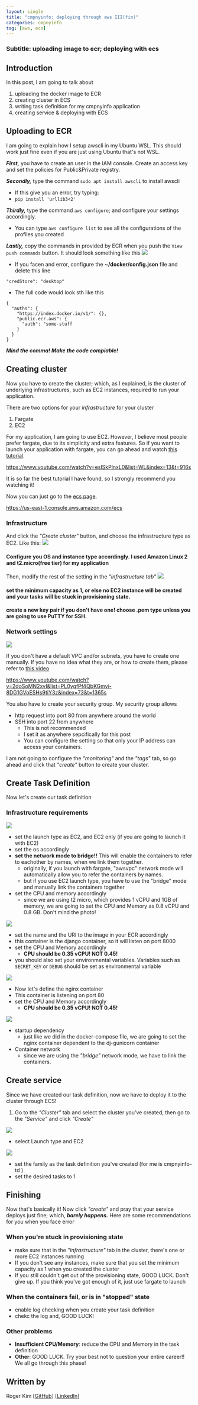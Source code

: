 ```yaml
---
layout: single
title: "cmpnyinfo: deploying through aws III(fin)"
categories: cmpnyinfo
tag: [aws, ecs]
---
```

### Subtitle: uploading image to ecr; deploying with ecs

## Introduction

In this post, I am going to talk about
1. uploading the docker image to ECR
2. creating cluster in ECS
3. writing task definition for my cmpnyinfo application
4. creating service & deploying with ECS

## Uploading to ECR

I am going to explain how I setup awscli in my Ubuntu WSL. This should work just fine even if you are just using Ubuntu that's not WSL.

***First,*** you have to create an user in the IAM console. Create an access key and set the policies for Public&Private registry.

***Secondly,*** type the command `sudo apt install awscli` to install awscli  
- If this give you an error, try typing: 
- `pip install 'urllib3<2'`

***Thirdly,*** type the command `aws configure`; and configure your settings accordingly.
- You can type `aws configure list` to see all the configurations of the profiles you created

***Lastly,*** copy the commands in provided by ECR when you push the `View push commands` button. It should look something like this
![](/assets/img/ecr-push-commands.jpg)

- If you facen and error, configure the **~/docker/config.json** file and delete this line
```
"credStore": "desktop"
```     
- The full code would look sth like this
```
{
  "auths": {
    "https://index.docker.io/v1/": {},
    "public.ecr.aws": {
      "auth": "some-stuff
    }
  }
}
```
***Mind the comma! Make the code compiable!*** 

## Creating cluster

Now you have to create the cluster; which, as I explained, is the cluster of underlying infrastructures, such as EC2 instances, required to run your application.

There are two options for your _infrastructure_ for your cluster
1. Fargate
2. EC2

For my application, I am going to use EC2. However, I believe most people prefer fargate, due to its simplicity and extra features. So if you want to launch your application with fargate, you can go ahead and watch [this tutorial](https://www.youtube.com/watch?v=esISkPlnxL0&list=WL&index=13&t=916s).

https://www.youtube.com/watch?v=esISkPlnxL0&list=WL&index=13&t=916s

It is so far the best tutorial I have found, so I strongly recommend you watching it!

Now you can just go to the [ecs page](https://us-east-1.console.aws.amazon.com/ecs).

https://us-east-1.console.aws.amazon.com/ecs

### Infrastructure
And click the _"Create cluster"_ button, and choose the infrastructure type as EC2. Like this:
![](/assets/img/create-cluster1.png)
#### Configure you OS and instance type accordingly. I used Amazon Linux 2 and t2.micro(free tier) for my application

Then, modify the rest of the setting in the _"infrastructure tab"_
![](/assets/img/create-cluster2.png)
#### set the minimum capacity as 1, or else no EC2 instance will be created and your tasks will be stuck in provisioning state.
#### create a new key pair if you don't have one! choose .pem type unless you are going to use PuTTY for SSH.

### Network settings
![](/assets/img/create-cluster3.png)

If you don't have a default VPC and/or subnets, you have to create one manually. If you have no idea what they are, or how to create them, please refer to [this video](https://www.youtube.com/watch?v=2doSoMN2xvI&list=PL0yqfPf4QbKGmyi-8DG1GVoESHs9tiY3z&index=73&t=1365s)

https://www.youtube.com/watch?v=2doSoMN2xvI&list=PL0yqfPf4QbKGmyi-8DG1GVoESHs9tiY3z&index=73&t=1365s

You also have to create your security group.
My security group allows 
- http request into port 80 from anywhere around the world
- SSH into port 22 from anywhere
  -  This is not recommended
  - I set it as anywhere sepcifically for this post
  - You can configure the setting so that only your IP address can access your containers.

I am not going to configure the _"monitoring"_ and the _"tags"_ tab, so go ahead and click that _"create"_ button to create your cluster.

## Create Task Definition
Now let's create our task definition

### Infrastructure requirements
![](/assets/img/create-td1.png)
- set the launch type as EC2, and EC2 only (if you are going to launch it with EC2)
- set the os accordingly
- **set the network mode to bridge!!** This will enable the containers to refer to eachother by names, when we link them together.
  - originally, if you launch with fargate, "awsvpc" network mode will automatically allow you to refer the containers by names.
  - but if you use EC2 launch type, you have to use the "bridge" mode and manually link the containers together
- set the CPU and memory accordingly
  - since we are using t2 micro, which provides 1 vCPU and 1GB of memory, we are going to set the CPU and Memory as 0.8 vCPU and 0.8 GB. Don't mind the photo!

![](/assets/img/create-td2.png)
- set the name and the URI to the image in your ECR accordingly
- this container is the django container, so it will listen on port 8000
- set the CPU and Memory accordingly
  - **CPU should be 0.35 vCPU! NOT 0.45!**
- you should also set your environmental variables. Variables such as `SECRET_KEY` or `DEBUG` should be set as environmental variable

![](/assets/img/create-td3.png)
- Now let's define the nginx container
- This container is listening on port 80
- set the CPU and Memory accordingly
  - **CPU should be 0.35 vCPU! NOT 0.45!**

![](/assets/img/create-td4.png)
- startup dependency
  - just like we did in the docker-compose file, we are going to set the nginx container dependent to the dj-gunicorn container
- Container network
  - since we are using the _"bridge"_ network mode, we have to link the containers.

## Create service

Since we have created our task definition, now we have to deploy it to the cluster through ECS!

1. Go to the _"Cluster"_ tab and select the cluster you've created, then go to the _"Service"_ and click _"Create"_

![](/assets/img/create-service1.png)
- select Launch type and EC2

![](/assets/img/create-service2.png)
- set the family as the task definition you've created (for me is cmpnyinfo-td )
- set the desired tasks to 1

## Finishing

Now that's basically it! Now click _"create"_ and pray that your service deploys just fine; which, ***barely happens.*** Here are some recommendations for you when you face error

### When you're stuck in provisioning state
- make sure that in the _"infrastructure"_ tab in the cluster, there's one or more EC2 instances running
- If you don't see any instances, make sure that you set the minimum capacity as 1 when you created the cluster
- If you still couldn't get out of the provisioning state, GOOD LUCK. Don't give up. If you think you've got enough of it, just use fargate to launch

### When the containers fail, or is in "stopped" state
- enable log checking when you create your task definition
- chekc the log and, GOOD LUCK!

### Other problems
- **Insufficient CPU/Memory**: reduce the CPU and Memory in the task definition
- **Other**: GOOD LUCK. Try your best not to question your entire career!! We all go through this phase!

## Written by

Roger Kim [[GitHub](https://github.com/kmsrogerkim)] [[LinkedIn](https://www.linkedin.com/in/kmsrogerkim/)] 

